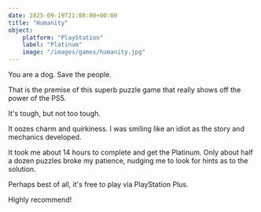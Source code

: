 ```yaml
---
date: 2025-09-19T21:08:00+00:00
title: "Humanity"
object:
    platform: "PlayStation"
    label: "Platinum"
    image: "/images/games/humanity.jpg"
---
```


You are a dog. Save the people.

That is the premise of this superb puzzle game that really shows off the power of the PS5. 

It's tough, but not too tough. 

It oozes charm and quirkiness. I was smiling like an idiot as the story and mechanics developed.

It took me about 14 hours to complete and get the Platinum. Only about half a dozen puzzles broke my patience, nudging me to look for hints as to the solution. 

Perhaps best of all, it's free to play via PlayStation Plus.

Highly recommend!
